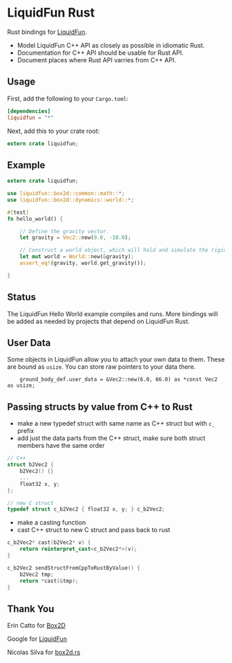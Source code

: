 LiquidFun Rust
==============

Rust bindings for [LiquidFun](https://github.com/google/liquidfun/).

* Model LiquidFun C++ API as closely as possible in idiomatic Rust.
* Documentation for C++ API should be usable for Rust API.
* Document places where Rust API varries from C++ API.

Usage
-----
First, add the following to your `Cargo.toml`:

```toml
[dependencies]
liquidfun = "*"
```

Next, add this to your crate root:

```rust
extern crate liquidfun;
```

Example
-------

```rust
extern crate liquidfun;

use liquidfun::box2d::common::math::*;
use liquidfun::box2d::dynamics::world::*;

#[test]
fn hello_world() {

	// Define the gravity vector.
	let gravity = Vec2::new(0.0, -10.0);

	// Construct a world object, which will hold and simulate the rigid bodies.
	let mut world = World::new(&gravity);
	assert_eq!(gravity, world.get_gravity());

}

```

Status
------

The LiquidFun Hello World example compiles and runs. More bindings will be added as needed by projects that depend on LiquidFun Rust.

User Data
---------
Some objects in LiquidFun allow you to attach your own data to them. These are bound as `usize`. You can store raw pointers to your data there.

```
	ground_body_def.user_data = &Vec2::new(6.0, 66.0) as *const Vec2 as usize;
```

Passing structs by value from C++ to Rust
-----------------------------------------

* make a new typedef struct with same name as C++ struct but with `c_` prefix
* add just the data parts from the C++ struct, make sure both struct members have the same order

```cpp
// C++
struct b2Vec2 {
	b2Vec2() {}
	...
	float32 x, y;
};

// new C struct
typedef struct c_b2Vec2 { float32 x, y; } c_b2Vec2;
```

* make a casting function
* cast C++ struct to new C struct and pass back to rust

```cpp
c_b2Vec2* cast(b2Vec2* v) {
    return reinterpret_cast<c_b2Vec2*>(v);
}

c_b2Vec2 sendStructFromCppToRustByValue() {
	b2Vec2 tmp;
    return *cast(&tmp);
}
```

Thank You
---------
Erin Catto for [Box2D](https://github.com/erincatto/Box2D)

Google for [LiquidFun](https://github.com/google/liquidfun)

Nicolas Silva for [box2d.rs](https://github.com/nical/box2d.rs)